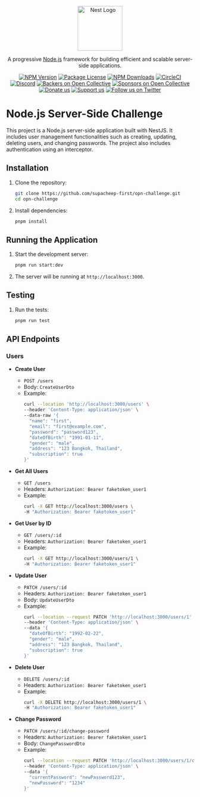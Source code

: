 <p align="center">
  <a href="http://nestjs.com/" target="blank"><img src="https://nestjs.com/img/logo-small.svg" width="120" alt="Nest Logo" /></a>
</p>

[circleci-image]: https://img.shields.io/circleci/build/github/nestjs/nest/master?token=abc123def456
[circleci-url]: https://circleci.com/gh/nestjs/nest

  <p align="center">A progressive <a href="http://nodejs.org" target="_blank">Node.js</a> framework for building efficient and scalable server-side applications.</p>
    <p align="center">
<a href="https://www.npmjs.com/~nestjscore" target="_blank"><img src="https://img.shields.io/npm/v/@nestjs/core.svg" alt="NPM Version" /></a>
<a href="https://www.npmjs.com/~nestjscore" target="_blank"><img src="https://img.shields.io/npm/l/@nestjs/core.svg" alt="Package License" /></a>
<a href="https://www.npmjs.com/~nestjscore" target="_blank"><img src="https://img.shields.io/npm/dm/@nestjs/common.svg" alt="NPM Downloads" /></a>
<a href="https://circleci.com/gh/nestjs/nest" target="_blank"><img src="https://img.shields.io/circleci/build/github/nestjs/nest/master" alt="CircleCI" /></a>
<a href="https://discord.gg/G7Qnnhy" target="_blank"><img src="https://img.shields.io/badge/discord-online-brightgreen.svg" alt="Discord"/></a>
<a href="https://opencollective.com/nest#backer" target="_blank"><img src="https://opencollective.com/nest/backers/badge.svg" alt="Backers on Open Collective" /></a>
<a href="https://opencollective.com/nest#sponsor" target="_blank"><img src="https://opencollective.com/nest/sponsors/badge.svg" alt="Sponsors on Open Collective" /></a>
  <a href="https://paypal.me/kamilmysliwiec" target="_blank"><img src="https://img.shields.io/badge/Donate-PayPal-ff3f59.svg" alt="Donate us"/></a>
    <a href="https://opencollective.com/nest#sponsor"  target="_blank"><img src="https://img.shields.io/badge/Support%20us-Open%20Collective-41B883.svg" alt="Support us"></a>
  <a href="https://twitter.com/nestframework" target="_blank"><img src="https://img.shields.io/twitter/follow/nestframework.svg?style=social&label=Follow" alt="Follow us on Twitter"></a>
</p>
  <!--[![Backers on Open Collective](https://opencollective.com/nest/backers/badge.svg)](https://opencollective.com/nest#backer)
  [![Sponsors on Open Collective](https://opencollective.com/nest/sponsors/badge.svg)](https://opencollective.com/nest#sponsor)-->

# Node.js Server-Side Challenge

This project is a Node.js server-side application built with NestJS. It includes user management functionalities such as creating, updating, deleting users, and changing passwords. The project also includes authentication using an interceptor.

## Installation

1. Clone the repository:

   ```bash
   git clone https://github.com/supacheep-first/opn-challenge.git
   cd opn-challenge
   ```

2. Install dependencies:
   ```bash
   pnpm install
   ```

## Running the Application

1. Start the development server:

   ```bash
   pnpm run start:dev
   ```

2. The server will be running at `http://localhost:3000`.

## Testing

1. Run the tests:
   ```bash
   pnpm run test
   ```

## API Endpoints

### Users

- **Create User**

  - `POST /users`
  - Body: `CreateUserDto`
  - Example:
    ```bash
    curl --location 'http://localhost:3000/users' \
    --header 'Content-Type: application/json' \
    --data-raw '{
      "name": "first",
      "email": "first@example.com",
      "password": "password123",
      "dateOfBirth": "1991-01-11",
      "gender": "male",
      "address": "123 Bangkok, Thailand",
      "subscription": true
    }'
    ```

- **Get All Users**

  - `GET /users`
  - Headers: `Authorization: Bearer faketoken_user1`
  - Example:
    ```bash
    curl -X GET http://localhost:3000/users \
    -H "Authorization: Bearer faketoken_user1"
    ```

- **Get User by ID**

  - `GET /users/:id`
  - Headers: `Authorization: Bearer faketoken_user1`
  - Example:
    ```bash
    curl -X GET http://localhost:3000/users/1 \
    -H "Authorization: Bearer faketoken_user1"
    ```

- **Update User**

  - `PATCH /users/:id`
  - Headers: `Authorization: Bearer faketoken_user1`
  - Body: `UpdateUserDto`
  - Example:
    ```bash
    curl --location --request PATCH 'http://localhost:3000/users/1' \
    --header 'Content-Type: application/json' \
    --data '{
      "dateOfBirth": "1992-02-22",
      "gender": "male",
      "address": "123 Bangkok, Thailand",
      "subscription": true
    }'
    ```

- **Delete User**

  - `DELETE /users/:id`
  - Headers: `Authorization: Bearer faketoken_user1`
  - Example:
    ```bash
    curl -X DELETE http://localhost:3000/users/1 \
    -H "Authorization: Bearer faketoken_user1"
    ```

- **Change Password**
  - `PATCH /users/:id/change-password`
  - Headers: `Authorization: Bearer faketoken_user1`
  - Body: `ChangePasswordDto`
  - Example:
    ```bash
    curl --location --request PATCH 'http://localhost:3000/users/1/change-password' \
    --header 'Content-Type: application/json' \
    --data '{
      "currentPassword": "newPassword123",
      "newPassword": "1234"
    }'
    ```
